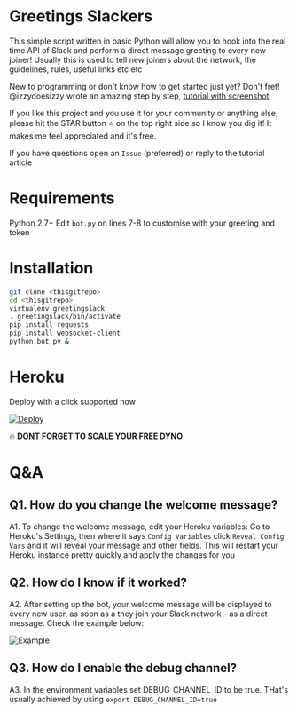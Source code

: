 # Greetings Slackers
This simple script written in basic Python will allow you to hook into the real time API of Slack and perform a direct message greeting to every new joiner!
Usually this is used to tell new joiners about the network, the guidelines, rules, useful links etc etc

New to programming or don't know how to get started just yet? Don't fret! @izzydoesizzy wrote an amazing step by step, [tutorial with screenshot](https://medium.com/@izzydoesizzy/create-a-slack-bot-that-privately-greets-new-users-in-5-easy-steps-a38eabeabcb5)

If you like this project and you use it for your community or anything else, please hit the STAR button ⭐️ on the top right side so I know you dig it! It makes me feel appreciated and it's free.

If you have questions open an `Issue` (preferred) or reply to the tutorial article

# Requirements
Python 2.7+
Edit `bot.py` on lines 7-8 to customise with your greeting and token

# Installation
```bash
git clone <thisgitrepo>
cd <thisgitrepo>
virtualenv greetingslack
. greetingslack/bin/activate
pip install requests
pip install websocket-client
python bot.py &
```

# Heroku
Deploy with a click supported now

[![Deploy](https://www.herokucdn.com/deploy/button.png)](https://heroku.com/deploy)

🔥 **DONT FORGET TO SCALE YOUR FREE DYNO**

# Q&A

## Q1. How do you change the welcome message?
A1.
To change the welcome message, edit your Heroku variables:
Go to Heroku's Settings, then  where it says `Config Variables` click `Reveal Config Vars` and it will reveal your message and other fields.  This will restart your Heroku instance pretty quickly and apply the changes for you

## Q2. How do I know if it worked?
A2.
After setting up the bot, your welcome message will be displayed to every new user, as soon as a they join your Slack network - as a direct message.
Check the example below:

![Example](https://i.snag.gy/YyOLfb.jpg)

## Q3. How do I enable the debug channel?
A3.
In the environment variables set DEBUG_CHANNEL_ID to be true. THat's usually achieved by using `export DEBUG_CHANNEL_ID=true`
